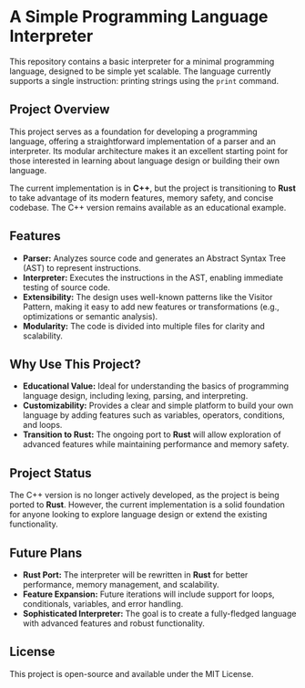 # A Simple Programming Language Interpreter

This repository contains a basic interpreter for a minimal programming language, designed to be simple yet scalable. The language currently supports a single instruction: printing strings using the `print` command.

## Project Overview

This project serves as a foundation for developing a programming language, offering a straightforward implementation of a parser and an interpreter. Its modular architecture makes it an excellent starting point for those interested in learning about language design or building their own language.  

The current implementation is in **C++**, but the project is transitioning to **Rust** to take advantage of its modern features, memory safety, and concise codebase. The C++ version remains available as an educational example.

## Features

- **Parser:** Analyzes source code and generates an Abstract Syntax Tree (AST) to represent instructions.
- **Interpreter:** Executes the instructions in the AST, enabling immediate testing of source code.
- **Extensibility:** The design uses well-known patterns like the Visitor Pattern, making it easy to add new features or transformations (e.g., optimizations or semantic analysis).
- **Modularity:** The code is divided into multiple files for clarity and scalability.

## Why Use This Project?

- **Educational Value:** Ideal for understanding the basics of programming language design, including lexing, parsing, and interpreting.
- **Customizability:** Provides a clear and simple platform to build your own language by adding features such as variables, operators, conditions, and loops.
- **Transition to Rust:** The ongoing port to **Rust** will allow exploration of advanced features while maintaining performance and memory safety.

## Project Status

The C++ version is no longer actively developed, as the project is being ported to **Rust**. However, the current implementation is a solid foundation for anyone looking to explore language design or extend the existing functionality.

## Future Plans

- **Rust Port:** The interpreter will be rewritten in **Rust** for better performance, memory management, and scalability.
- **Feature Expansion:** Future iterations will include support for loops, conditionals, variables, and error handling.
- **Sophisticated Interpreter:** The goal is to create a fully-fledged language with advanced features and robust functionality.

## License

This project is open-source and available under the MIT License.
